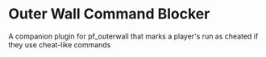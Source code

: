 # Outer Wall Command Blocker
 A companion plugin for pf_outerwall that marks a player's run as cheated if they use cheat-like commands

